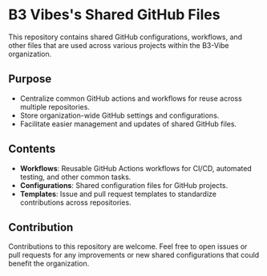 # B3 Vibes's Shared GitHub Files

This repository contains shared GitHub configurations, workflows, and other files that are used across various projects within the B3-Vibe organization.

## Purpose

- Centralize common GitHub actions and workflows for reuse across multiple repositories.
- Store organization-wide GitHub settings and configurations.
- Facilitate easier management and updates of shared GitHub files.

## Contents

- **Workflows**: Reusable GitHub Actions workflows for CI/CD, automated testing, and other common tasks.
- **Configurations**: Shared configuration files for GitHub projects.
- **Templates**: Issue and pull request templates to standardize contributions across repositories.

## Contribution

Contributions to this repository are welcome. Feel free to open issues or pull requests for any improvements or new shared configurations that could benefit the organization.
